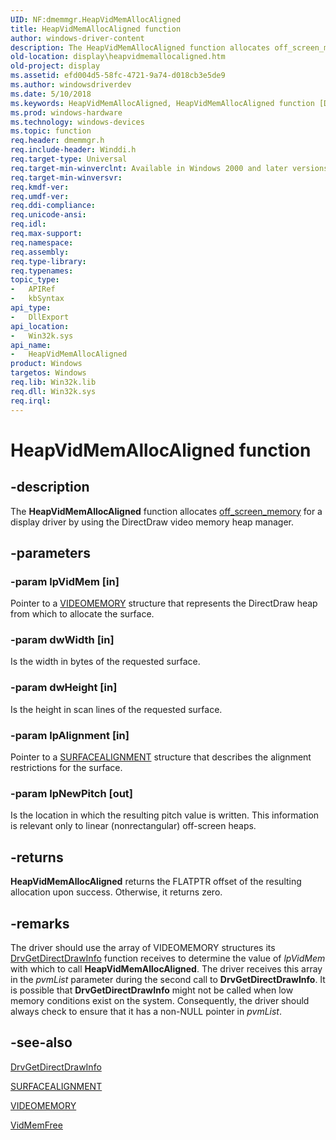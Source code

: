 ```yaml
---
UID: NF:dmemmgr.HeapVidMemAllocAligned
title: HeapVidMemAllocAligned function
author: windows-driver-content
description: The HeapVidMemAllocAligned function allocates off_screen_memory for a display driver by using the DirectDraw video memory heap manager.
old-location: display\heapvidmemallocaligned.htm
old-project: display
ms.assetid: efd004d5-58fc-4721-9a74-d018cb3e5de9
ms.author: windowsdriverdev
ms.date: 5/10/2018
ms.keywords: HeapVidMemAllocAligned, HeapVidMemAllocAligned function [Display Devices], display.heapvidmemallocaligned, dmemmgr/HeapVidMemAllocAligned, gdifncs_07c83436-71a7-4b41-91b9-5b24b6390474.xml
ms.prod: windows-hardware
ms.technology: windows-devices
ms.topic: function
req.header: dmemmgr.h
req.include-header: Winddi.h
req.target-type: Universal
req.target-min-winverclnt: Available in Windows 2000 and later versions of the Windows operating systems.
req.target-min-winversvr: 
req.kmdf-ver: 
req.umdf-ver: 
req.ddi-compliance: 
req.unicode-ansi: 
req.idl: 
req.max-support: 
req.namespace: 
req.assembly: 
req.type-library: 
req.typenames: 
topic_type:
-	APIRef
-	kbSyntax
api_type:
-	DllExport
api_location:
-	Win32k.sys
api_name:
-	HeapVidMemAllocAligned
product: Windows
targetos: Windows
req.lib: Win32k.lib
req.dll: Win32k.sys
req.irql: 
---
```


# HeapVidMemAllocAligned function


## -description


The <b>HeapVidMemAllocAligned</b> function allocates <a href="https://msdn.microsoft.com/3f78ce93-03cd-45aa-9861-cdf6d557e6a5">off_screen_memory</a> for a display driver by using the DirectDraw video memory heap manager.


## -parameters




### -param lpVidMem [in]

Pointer to a <a href="https://msdn.microsoft.com/library/windows/hardware/ff570171">VIDEOMEMORY</a> structure that represents the DirectDraw heap from which to allocate the surface.


### -param dwWidth [in]

Is the width in bytes of the requested surface.


### -param dwHeight [in]

Is the height in scan lines of the requested surface.


### -param lpAlignment [in]

Pointer to a <a href="https://msdn.microsoft.com/library/windows/hardware/ff569895">SURFACEALIGNMENT</a> structure that describes the alignment restrictions for the surface.


### -param lpNewPitch [out]

Is the location in which the resulting pitch value is written. This information is relevant only to linear (nonrectangular) off-screen heaps.


## -returns



<b>HeapVidMemAllocAligned</b> returns the FLATPTR offset of the resulting allocation upon success. Otherwise, it returns zero.




## -remarks



The driver should use the array of VIDEOMEMORY structures its <a href="https://msdn.microsoft.com/library/windows/hardware/ff556229">DrvGetDirectDrawInfo</a> function receives to determine the value of <i>lpVidMem</i> with which to call <b>HeapVidMemAllocAligned</b>. The driver receives this array in the <i>pvmList</i> parameter during the second call to <b>DrvGetDirectDrawInfo</b>. It is possible that <b>DrvGetDirectDrawInfo</b> might not be called when low memory conditions exist on the system. Consequently, the driver should always check to ensure that it has a non-NULL pointer in <i>pvmList</i>.




## -see-also




<a href="https://msdn.microsoft.com/library/windows/hardware/ff556229">DrvGetDirectDrawInfo</a>



<a href="https://msdn.microsoft.com/library/windows/hardware/ff569895">SURFACEALIGNMENT</a>



<a href="https://msdn.microsoft.com/library/windows/hardware/ff570171">VIDEOMEMORY</a>



<a href="https://msdn.microsoft.com/library/windows/hardware/ff570554">VidMemFree</a>
 

 

